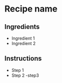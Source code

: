 # Recipe name

## Ingredients

- Ingredient 1
- Ingredient 2


## Instructions

- Step 1
- Step 2
-step3
